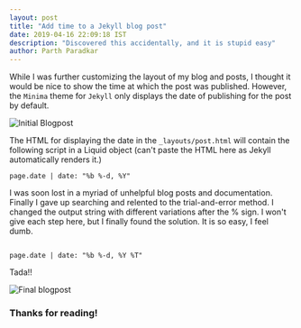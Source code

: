 ```yaml
---
layout: post
title: "Add time to a Jekyll blog post"
date: 2019-04-16 22:09:18 IST
description: "Discovered this accidentally, and it is stupid easy"
author: Parth Paradkar
---
```


While I was further customizing the layout of my blog and posts, I thought it would be nice to show the time at which the post was published. However, the `Minima` theme for `Jekyll` only displays the date of publishing for the post by default. 

<img src="https://raw.githubusercontent.com/thescriptninja/thescriptninja.github.io/master/img/screenshot1.png" title="Initial Blogpost">

The HTML for displaying the date in the `_layouts/post.html` will contain the following script in a Liquid object (can't paste the HTML here as Jekyll automatically renders it.)

```
page.date | date: "%b %-d, %Y"
```

I was soon lost in a myriad of unhelpful blog posts and documentation.
Finally I gave up searching and relented to the trial-and-error method. I changed the output string with different variations after the % sign. I won't give each step here, but I finally found the solution. It is so easy, I feel dumb.

```

page.date | date: "%b %-d, %Y %T"

```


Tada!!

<img src="https://raw.githubusercontent.com/thescriptninja/thescriptninja.github.io/master/img/screenshot2.png" title="Final blogpost">

### Thanks for reading!




